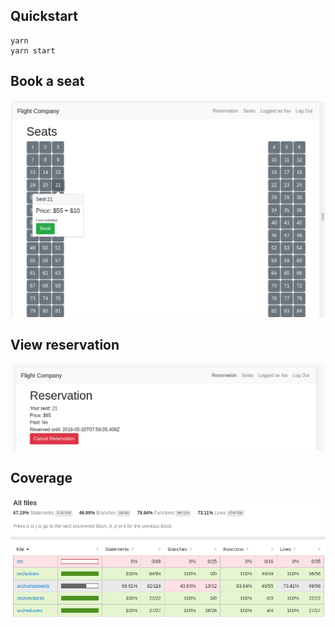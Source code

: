 ## Quickstart

    yarn
    yarn start
   
## Book a seat

![Book a seat](https://github.com/dydokamil/flight-check-ins/blob/master/showcase/book.png)

## View reservation

![View reservation](https://github.com/dydokamil/flight-check-ins/blob/master/showcase/reservation.png)

## Coverage

![Coverage](https://github.com/dydokamil/flight-check-ins/blob/master/showcase/coverage.png)
